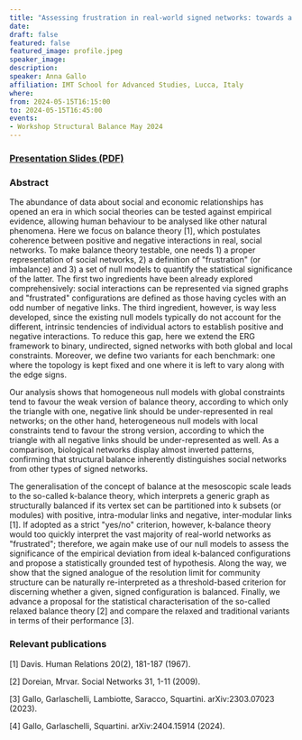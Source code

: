 ```yaml
---
title: "Assessing frustration in real-world signed networks: towards a statistical theory of balance"
date:
draft: false
featured: false
featured_image: profile.jpeg
speaker_image:
description:
speaker: Anna Gallo
affiliation: IMT School for Advanced Studies, Lucca, Italy
where:
from: 2024-05-15T16:15:00
to: 2024-05-15T16:45:00
events:
- Workshop Structural Balance May 2024 
---
```


### [Presentation Slides (PDF)](xxx.pdf)


### Abstract

The abundance of data about social and economic relationships has opened an era in which social theories can be tested against empirical evidence, allowing human behaviour to be analysed like other natural phenomena. Here we focus on balance theory [1], which postulates coherence between positive and negative interactions in real, social networks.
To make balance theory testable, one needs 1) a proper representation of social networks, 2) a definition of "frustration" (or imbalance) and 3) a set of null models to quantify the statistical significance of the latter. The first two ingredients have been already explored comprehensively: social interactions can be represented via signed graphs and "frustrated" configurations are defined as those having cycles with an odd number of negative links. The third ingredient, however, is way less developed, since the existing null models typically do not account for the different, intrinsic tendencies of individual actors to establish positive and negative interactions. To reduce this gap, here we extend the ERG framework to binary, undirected, signed networks with both global and local constraints. Moreover, we define two variants for each benchmark: one where the topology is kept fixed and one where it is left to vary along with the edge signs.

Our analysis shows that homogeneous null models with global constraints tend to favour the weak version of balance theory, according to which only the triangle with one, negative link should be under-represented in real networks; on the other hand, heterogeneous null models with local constraints tend to favour the strong version, according to which the triangle with all negative links should be under-represented as well. As a comparison, biological networks display almost inverted patterns, confirming that structural balance inherently distinguishes social networks from other types of signed networks.

The generalisation of the concept of balance at the mesoscopic scale leads to the so-called k-balance theory, which interprets a generic graph as structurally balanced if its vertex set can be partitioned into k subsets (or modules) with positive, intra-modular links and negative, inter-modular links [1]. If adopted as a strict "yes/no" criterion, however, k-balance theory would too quickly interpret the vast majority of real-world networks as "frustrated"; therefore, we again make use of our null models to assess the significance of the empirical deviation from ideal k-balanced configurations and propose a statistically grounded test of hypothesis. Along the way, we show that the signed analogue of the resolution limit for community structure can be naturally re-interpreted as a threshold-based criterion for discerning whether a given, signed configuration is balanced. Finally, we advance a proposal for the statistical characterisation of the so-called relaxed balance theory [2] and compare the relaxed and traditional variants in terms of their performance [3].



### Relevant publications 

[1] Davis. Human Relations 20(2), 181-187 (1967).

[2] Doreian, Mrvar. Social Networks 31, 1-11 (2009).

[3] Gallo, Garlaschelli, Lambiotte, Saracco, Squartini. arXiv:2303.07023 (2023).

[4] Gallo, Garlaschelli, Squartini. arXiv:2404.15914 (2024). 
